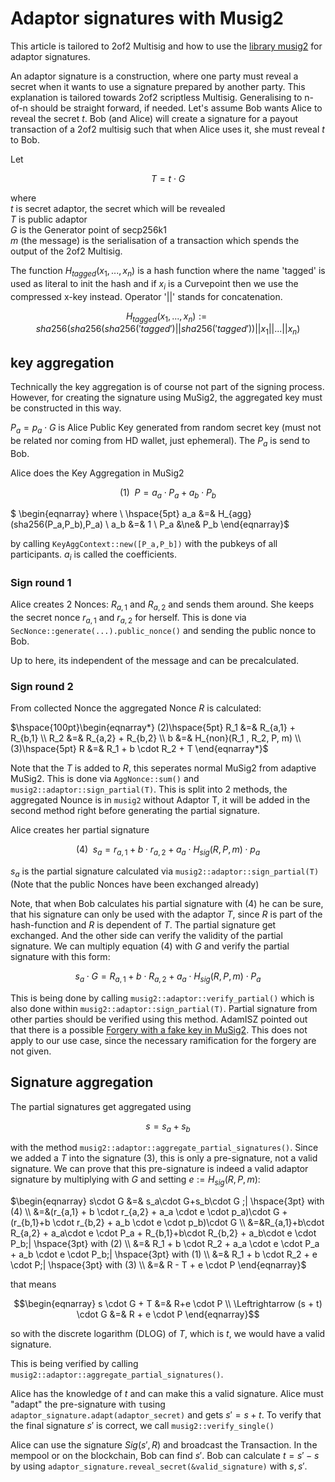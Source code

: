 # Adaptor signatures with Musig2

This article is tailored to 2of2 Multisig and how to use
the [library musig2](https://github.com/conduition/musig2) for adaptor signatures.

An adaptor signature is a construction, where one party must reveal a secret when it wants to use a signature prepared
by another party.
This explanation is tailored towards 2of2 scriptless Multisig. Generalising to n-of-n should be straight forward, if
needed.
Let's assume Bob wants Alice to reveal the secret $t$. Bob (and Alice) will create a signature for a payout transaction
of a 2of2 multisig such that when Alice uses it, she must reveal $t$ to Bob.

Let

$$T=t \cdot G$$

where \
$t$ is secret adaptor, the secret which will be revealed\
$T$ is public adaptor\
$G$ is the Generator point of secp256k1\
$m$ (the message) is the serialisation of a transaction which spends the output of the 2of2 Multisig.

The function $H_{tagged}(x_1,...,x_n)$ is a hash function where the name 'tagged' is used as literal to init the hash
and if $x_i$ is a Curvepoint then we use the compressed x-key instead. Operator '||' stands for concatenation.

$$H_{tagged}(x_1,...,x_n):=sha256(sha256(sha256('tagged')||sha256('tagged'))||x_1||...||x_n)$$

## key aggregation

Technically the key aggregation is of course not part of the signing process. However, for creating the signature using
MuSig2, the aggregated key must be constructed in this way.

$P_a = p_a \cdot G$ is Alice Public Key
generated from random secret key (must not be related nor coming from HD wallet, just ephemeral). The $P_a$ is send to Bob.

Alice does the Key Aggregation in MuSig2

$$(1) \hspace{5pt} P = a_a \cdot P_a + a_b \cdot P_b$$

$ \begin{eqnarray}
where \\ \hspace{5pt} a_a &=& H_{agg}(sha256(P_a,P_b),P_a) \\
a_b &=& 1 \\
P_a &\ne& P_b
\end{eqnarray}$

by calling `KeyAggContext::new([P_a,P_b])` with the pubkeys of all participants.
$a_i$ is called the coefficients.

### Sign round 1

Alice creates 2 Nonces:
$R_{a,1}$ and $R_{a,2}$ and sends them around. She keeps the secret nonce $r_{a,1}$ and $r_{a,2}$ for herself.
This is done via `SecNonce::generate(...).public_nonce()` and sending the public nonce to Bob.

Up to here, its independent of the message and can be precalculated.

### Sign round 2

From collected Nonce the aggregated Nonce $R$ is calculated:

$\hspace{100pt}\begin{eqnarray*}
(2)\hspace{5pt} R_1 &=& R_{a,1} + R_{b,1} \\
R_2 &=& R_{a,2} + R_{b,2} \\
b &=& H_{non}(R_1 , R_2, P, m) \\
(3)\hspace{5pt} R &=& R_1 + b \cdot R_2 + T
\end{eqnarray*}$

Note that the $T$ is added to $R$, this seperates normal MuSig2 from adaptive MuSig2.
This is done via `AggNonce::sum()` and `musig2::adaptor::sign_partial(T)`. This is split into 2 methods, the aggregated Nounce is in `musig2`
without Adaptor T, it will be added in the second method right before generating the partial signature.

Alice creates her partial signature

$$(4)\hspace{5pt} s_a = r_{a,1} + b \cdot r_{a,2} + a_a \cdot H_{sig}(R,P,m) \cdot p_a$$

$s_a$ is the partial signature calculated via `musig2::adaptor::sign_partial(T)` (Note that the public Nonces have been
exchanged already)

Note, that when Bob calculates his partial signature with (4) he can be sure, that his signature can only be used with
the adaptor $T$, since $R$ is part of the hash-function and $R$ is dependent of $T$.
The partial signature get exchanged. And the other side can verify the validity of the partial signature.
We can multiply equation (4) with $G$ and verify the partial signature with this form:

$$s_a \cdot G = R_{a,1} + b \cdot R_{a,2}+a_a \cdot H_{sig}(R,P,m) \cdot P_a$$

This is being done by calling
`musig2::adaptor::verify_partial()` which is also done within `musig2::adaptor::sign_partial(T)`. Partial signature
from other parties should be verified using this method. AdamISZ pointed out that there is a possible
[Forgery with a fake key in MuSig2](https://gist.github.com/AdamISZ/ca974ed67889cedc738c4a1f65ff620b). This does not
apply to our use case, since the necessary ramification for the forgery are not given.

## Signature aggregation

The partial signatures get aggregated using

$$s=s_a+s_b$$

with the method `musig2::adaptor::aggregate_partial_signatures()`. Since we added a $T$ into the signature (3), this is only a
pre-signature, not a valid signature.
We can prove that this pre-signature is indeed a valid adaptor signature by multiplying with $G$ and
setting $e:=H_{sig}(R,P,m)$:

$\begin{eqnarray}
s\cdot G &=& s_a\cdot G+s_b\cdot G ;| \hspace{3pt} with (4) \\
&=&(r_{a,1} + b \cdot r_{a,2} + a_a \cdot e \cdot p_a)\cdot G + (r_{b,1}+b \cdot r_{b,2} + a_b \cdot e \cdot p_b)\cdot G \\
&=&R_{a,1}+b\cdot R_{a,2} + a_a\cdot e \cdot P_a + R_{b,1}+b\cdot R_{b,2} + a_b\cdot e \cdot P_b;| \hspace{3pt} with (2) \\
&=& R_1 + b \cdot R_2 + a_a \cdot e \cdot P_a + a_b \cdot e \cdot P_b;| \hspace{3pt} with (1) \\
&=& R_1 + b \cdot R_2 + e \cdot P;| \hspace{3pt} with (3) \\
&=& R - T + e \cdot P
\end{eqnarray}$

that means

$$\begin{eqnarray}
s \cdot G + T &=& R+e \cdot P \\
\Leftrightarrow (s + t) \cdot G &=& R + e \cdot P
\end{eqnarray}$$

so with the discrete logarithm (DLOG) of $T$, which is  $t$, we would have a valid signature.

This is being verified by calling `musig2::adaptor::aggregate_partial_signatures()`.

Alice
has the knowledge of $t$ and can make this a valid signature.
Alice must "adapt" the pre-signature with `t`using `adaptor_signature.adapt(adaptor_secret)` and
gets  $s' = s+t$. To verify that the final signature $s'$ is correct, we call `musig2::verify_single()`

Alice can use the signature $Sig(s',R)$ and broadcast the Transaction. In the mempool or on the
blockchain, Bob can
find $s'$. Bob can calculate $t=s' - s$ by using `adaptor_signature.reveal_secret(&valid_signature)`
with $s, s'$.
